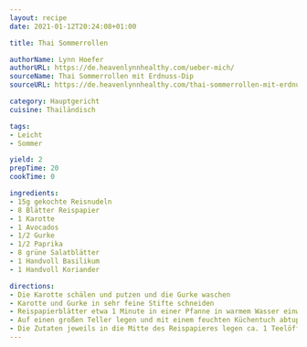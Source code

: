 ```yaml
---
layout: recipe
date: 2021-01-12T20:24:08+01:00

title: Thai Sommerrollen

authorName: Lynn Hoefer
authorURL: https://de.heavenlynnhealthy.com/ueber-mich/
sourceName: Thai Sommerrollen mit Erdnuss-Dip
sourceURL: https://de.heavenlynnhealthy.com/thai-sommerrollen-mit-erdnuss-dip/

category: Hauptgericht
cuisine: Thailändisch

tags:
- Leicht
- Sommer

yield: 2
prepTime: 20
cookTime: 0

ingredients:
- 15g gekochte Reisnudeln
- 8 Blätter Reispapier
- 1 Karotte
- 1 Avocados
- 1/2 Gurke
- 1/2 Paprika
- 8 grüne Salatblätter
- 1 Handvoll Basilikum
- 1 Handvoll Koriander

directions:
- Die Karotte schälen und putzen und die Gurke waschen
- Karotte und Gurke in sehr feine Stifte schneiden
- Reispapierblätter etwa 1 Minute in einer Pfanne in warmem Wasser einweichen
- Auf einen großen Teller legen und mit einem feuchten Küchentuch abtupfen
- Die Zutaten jeweils in die Mitte des Reispapieres legen ca. 1 Teelöffel der Soße drüber träufeln, einschlagen und fest rollen
---
```


